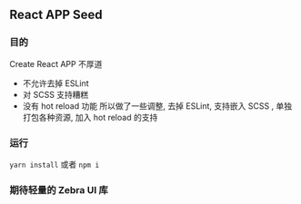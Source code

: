 ## React APP Seed

### 目的
Create React APP 不厚道
- 不允许去掉 ESLint
- 对 SCSS 支持糟糕
- 没有 hot reload 功能
所以做了一些调整, 去掉 ESLint, 支持嵌入 SCSS , 单独打包各种资源, 加入 hot reload 的支持

### 运行
`yarn install`
或者
`npm i`

### 期待轻量的 Zebra UI 库
